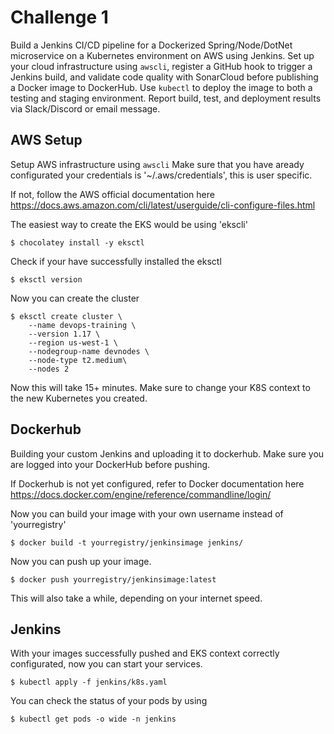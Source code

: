 # Challenge 1
Build a Jenkins CI/CD pipeline for a Dockerized Spring/Node/DotNet microservice on a Kubernetes environment on AWS using Jenkins. Set up your cloud infrastructure using `awscli`, register a GitHub hook to trigger a Jenkins build, and validate code quality with SonarCloud before publishing a Docker image to DockerHub. Use `kubectl` to deploy the image to both a testing and staging environment. Report build, test, and deployment results via Slack/Discord or email message.

## AWS Setup
Setup AWS infrastructure using `awscli`
Make sure that you have aready configurated your credentials is '~/.aws/credentials', this is user specific.

If not, follow the AWS official documentation here https://docs.aws.amazon.com/cli/latest/userguide/cli-configure-files.html

The easiest way to create the EKS would be using 'ekscli'

```
$ chocolatey install -y eksctl
```

Check if your have successfully installed the eksctl

```
$ eksctl version
```

Now you can create the cluster

```
$ eksctl create cluster \
    --name devops-training \
    --version 1.17 \
    --region us-west-1 \
    --nodegroup-name devnodes \
    --node-type t2.medium\
    --nodes 2
```

Now this will take 15+ minutes. Make sure to change your K8S context to the new Kubernetes you created.

## Dockerhub
Building your custom Jenkins and uploading it to dockerhub. Make sure you are logged into your DockerHub before pushing. 

If Dockerhub is not yet configured, refer to Docker documentation here https://docs.docker.com/engine/reference/commandline/login/

Now you can build your image with your own username instead of 'yourregistry'

```
$ docker build -t yourregistry/jenkinsimage jenkins/
```

Now you can push up your image.
```
$ docker push yourregistry/jenkinsimage:latest
```

This will also take a while, depending on your internet speed.

## Jenkins
With your images successfully pushed and EKS context correctly configurated, now you can start your services.

```
$ kubectl apply -f jenkins/k8s.yaml
```

You can check the status of your pods by using 

```
$ kubectl get pods -o wide -n jenkins
```
